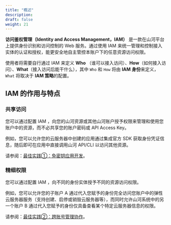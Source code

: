 ```yaml
---
title: "概述"
description:   
draft: false
weight: 21
---
```


**访问鉴权管理（Identity and Access Management，IAM）** 是一款在山河平台上提供身份识别和访问控制的 Web 服务。通过使用 IAM 来统一管理和控制接入实体的认证和授权，能更安全地自主管控本账户下的任意资源访问权限。

使用者将需要自行通过 IAM 来定义 **Who** （谁可以接入访问）、**How**（如何接入访问）、**What**（接入访问后能干什么），其中 `Who` 和 `How` 将由 **IAM 身份**来定义，`What` 将取决于 **IAM 策略**的配置。

## IAM 的作用与特点

### 共享访问

您可以通过配置 IAM ，向您的山河资源或其他山河账户授予权限来管理和使用您账户中的资源，而不必共享您的账户密码或 API Access Key。

例如，您可以允许您的云服务器中创建的应用通过集成官方 SDK 获取身份凭证信息，随后即可在应用中直接调用山河 API/CLI 以访问其他资源。

请参阅：[最佳实践①：免密钥应用开发](../../best-practices/scenario1#最佳实践①：免密钥应用开发)。

### 精细权限

您可以通过配置 IAM ，向不同的身份实体授予不同的资源访问权限。

例如，您可以允许您的子账户 A 通过代入您赋予的身份完全访问您账户中的弹性云服务器服务（支持创建、启停或销毁云服务器等），而同时允许山河系统中的另一个账户 B 通过代入您赋予的身份仅具备查看某个特定云服务器信息的权限。

请参阅：[最佳实践②：跨账号管理协作](../../best-practices/scenario2#最佳实践②：跨账号管理协作)。